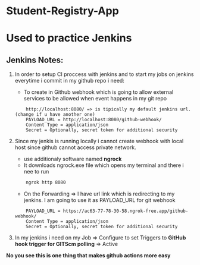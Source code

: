 ﻿# Student-Registry-App


# Used to practice Jenkins

## Jenkins Notes:

1. In order to setup CI proccess with jenkins and to start my jobs on jenkins everytime i commit in my github repo i need:
    - To create in Github webhook which is going to allow external services to be allowed when event happens in my git repo

    ```ru
        http://localhost:8080/ => is tipically my default jenkins url. (change if u have another one)
        PAYLOAD_URL = http://localhost:8080/github-webhook/
        Content Type = application/json
        Secret = Optionally, secret token for additional security

    ```

2. Since my jenkis is running locally i cannot create webhook with local host since github cannot access private network.
    - use additionaly software named **ngrock**
    - It downloads ngrock.exe file which opens my terminal and there i nee to run
    ```bash
        ngrok http 8080
    ```
    - On the Forwarding => I have url link which is redirecting to my jenkins. I am going to use it as PAYLOAD_URL for git webhook
    ```ru
        PAYLOAD_URL = https://ac63-77-78-30-58.ngrok-free.app/github-webhook/
        Content Type = application/json
        Secret = Optionally, secret token for additional security

    ```

3. In my jenkins i need on my Job => Configure to set Triggers to **GitHub hook trigger for GITScm polling** => Active




**No you see this is one thing that makes github actions more easy**